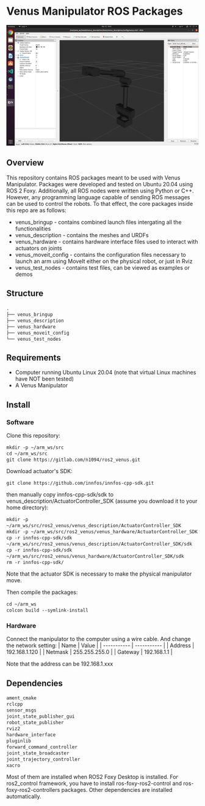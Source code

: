 # Venus Manipulator ROS Packages

![](images/main_overview.png)

## Overview
This repository contains ROS packages meant to be used with Venus Manipulator. Packages were developed and tested on Ubuntu 20.04 using ROS 2 Foxy. Additionally, all ROS nodes were written using Python or C++. However, any programming language capable of sending ROS messages can be used to control the robots. To that effect, the core packages inside this repo are as follows:

- venus_bringup - contains combined launch files intergating all the functionalities
- venus_description - contains the meshes and URDFs
- venus_hardware - contains hardware interface files used to interact with actuators on joints
- venus_moveit_config - contains the configuration files necessary to launch an arm using MoveIt either on the physical robot, or just in Rviz
- venus_test_nodes - contains test files, can be viewed as examples or demos

## Structure
```
.
├── venus_bringup
├── venus_description
├── venus_hardware
├── venus_moveit_config
└── venus_test_nodes
```

## Requirements
- Computer running Ubuntu Linux 20.04 (note that virtual Linux machines have NOT been tested)
- A Venus Manipulator

## Install
### Software
Clone this repository:
```
mkdir -p ~/arm_ws/src
cd ~/arm_ws/src
git clone https://gitlab.com/n1094/ros2_venus.git
```
Download actuator's SDK:
```
git clone https://github.com/innfos/innfos-cpp-sdk.git
```
then manually copy innfos-cpp-sdk/sdk to venus_description/ActuatorController_SDK (assume you download it to your home directory):
```
mkdir -p ~/arm_ws/src/ros2_venus/venus_description/ActuatorController_SDK
mkdir -p ~/arm_ws/src/ros2_venus/venus_hardware/ActuatorController_SDK
cp -r innfos-cpp-sdk/sdk ~/arm_ws/src/ros2_venus/venus_description/ActuatorController_SDK/sdk
cp -r innfos-cpp-sdk/sdk ~/arm_ws/src/ros2_venus/venus_hardware/ActuatorController_SDK/sdk
rm -r innfos-cpp-sdk/
```

Note that the actuator SDK is necessary to make the physical manipulator move.

Then compile the packages:
```
cd ~/arm_ws
colcon build --symlink-install
```
### Hardware
Connect the manipulator to the computer using a wire cable. And change the network setting:
| Name | Value |
| ----------- | ----------- |
| Address | 192.168.1.120 |
| Netmask | 255.255.255.0 |
| Gateway | 192.168.1.1 |

Note that the address can be 192.168.1.xxx

## Dependencies
```
ament_cmake
rclcpp
sensor_msgs
joint_state_publisher_gui
robot_state_publisher
rviz2
hardware_interface
pluginlib
forward_command_controller
joint_state_broadcaster
joint_trajectory_controller
xacro
```
Most of them are installed when ROS2 Foxy Desktop is installed. For ros2_control framework, you have to install ros-foxy-ros2-control and ros-foxy-ros2-controllers packages. Other dependencies are installed automatically.
